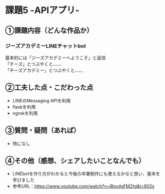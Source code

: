 # 課題5 -APIアプリ-

## ①課題内容（どんな作品か）
### ジーズアカデミーLINEチャットbot
 基本的には「ジーズアカデミーへようこそ」と返信  
 「チーズ」とつぶやくと、、、、  
 「チーズアカデミー」とつぶやくと、、、、

## ②工夫した点・こだわった点
-  LINEのMessaging APIを利用
-  flaskを利用
-  ngrokを利用

## ③質問・疑問（あれば）
- 特になし

## ④その他（感想、シェアしたいことなんでも）
- LINEbotを作り方がわかると今後の卒業制作にも使えるかなと思い、基本を学びました
- 参考URL：https://www.youtube.com/watch?v=jBsvdgFMZtg&t=902s
